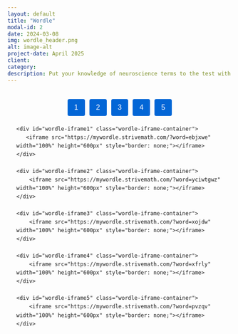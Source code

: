 ```yaml
---
layout: default
title: "Wordle"
modal-id: 2
date: 2024-03-08
img: wordle_header.png
alt: image-alt
project-date: April 2025
client:  
category: 
description: Put your knowledge of neuroscience terms to the test with five interactive Wordle games!
---
```


<div class="wordle-container" markdown="0">
    <div class="button-container">
        <button class="wordle-btn" onclick="showWordleIframe('wordle-iframe1')">1</button>
        <button class="wordle-btn" onclick="showWordleIframe('wordle-iframe2')">2</button>
        <button class="wordle-btn" onclick="showWordleIframe('wordle-iframe3')">3</button>
        <button class="wordle-btn" onclick="showWordleIframe('wordle-iframe4')">4</button>
        <button class="wordle-btn" onclick="showWordleIframe('wordle-iframe5')">5</button>
    </div>
    
    <div id="wordle-iframe1" class="wordle-iframe-container">
       <iframe src="https://mywordle.strivemath.com/?word=ebjxwe" width="100%" height="600px" style="border: none;"></iframe>
    </div>
    
    <div id="wordle-iframe2" class="wordle-iframe-container">
        <iframe src="https://mywordle.strivemath.com/?word=yciwtgwz" width="100%" height="600px" style="border: none;"></iframe>
    </div>
    
    <div id="wordle-iframe3" class="wordle-iframe-container">
        <iframe src="https://mywordle.strivemath.com/?word=xojdw" width="100%" height="600px" style="border: none;"></iframe>
    </div>
    
    <div id="wordle-iframe4" class="wordle-iframe-container">
        <iframe src="https://mywordle.strivemath.com/?word=xfrly" width="100%" height="600px" style="border: none;"></iframe>
    </div>
    
    <div id="wordle-iframe5" class="wordle-iframe-container">
        <iframe src="https://mywordle.strivemath.com/?word=pvzqv" width="100%" height="600px" style="border: none;"></iframe>
    </div>
</div>

<style>
.wordle-container {
    font-family: -apple-system, BlinkMacSystemFont, "Segoe UI", Roboto, Helvetica, Arial, sans-serif;
    max-width: 800px;
    margin: 0 auto;
    padding: 20px;
    line-height: 1.6;
}

.button-container {
    display: flex;
    flex-wrap: wrap;
    gap: 10px;
    margin-bottom: 20px;
    justify-content: center;

}

.wordle-btn {
    padding: 10px 15px;
    background-color: #0366d6;
    color: white;
    border: none;
    border-radius: 4px;
    cursor: pointer;
    font-size: 16px;
    transition: background-color 0.3s;
}

.wordle-btn:hover {
    background-color: #024ea2;
}

.wordle-btn.active {
    background-color: #024ea2;
    box-shadow: 0 0 0 2px rgba(3, 102, 214, 0.3);
}

.wordle-iframe-container {
    position: relative;
    width: 100%;
    height: 500px;
    border: 1px solid #e1e4e8;
    border-radius: 6px;
    overflow: hidden;
    display: none;
}

.wordle-iframe-container iframe {
    width: 100%;
    height: 100%;
    border: none;
}
</style>

<script>
(function() {
    // Immediately show the first iframe when the page loads
    window.addEventListener('DOMContentLoaded', function() {
        showWordleIframe('wordle-iframe1');
        document.querySelector('.wordle-btn').classList.add('active');
    });
    
    // Make the function available globally
    window.showWordleIframe = function(iframeId) {
        // Hide all iframe containers
        const containers = document.querySelectorAll('.wordle-iframe-container');
        containers.forEach(function(container) {
            container.style.display = 'none';
        });
        
        // Remove active class from all buttons
        const buttons = document.querySelectorAll('.wordle-btn');
        buttons.forEach(function(button) {
            button.classList.remove('active');
        });
        
        // Show the selected iframe container
        const selectedContainer = document.getElementById(iframeId);
        if (selectedContainer) {
            selectedContainer.style.display = 'block';
        }
        
        // Add active class to clicked button
        const clickedButton = event.currentTarget;
        clickedButton.classList.add('active');
    };
})();
</script>
